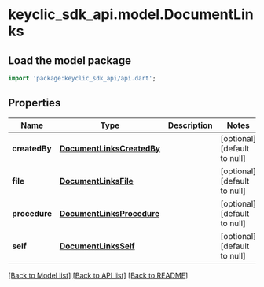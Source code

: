 # keyclic_sdk_api.model.DocumentLinks

## Load the model package
```dart
import 'package:keyclic_sdk_api/api.dart';
```

## Properties
Name | Type | Description | Notes
------------ | ------------- | ------------- | -------------
**createdBy** | [**DocumentLinksCreatedBy**](DocumentLinksCreatedBy.md) |  | [optional] [default to null]
**file** | [**DocumentLinksFile**](DocumentLinksFile.md) |  | [optional] [default to null]
**procedure** | [**DocumentLinksProcedure**](DocumentLinksProcedure.md) |  | [optional] [default to null]
**self** | [**DocumentLinksSelf**](DocumentLinksSelf.md) |  | [optional] [default to null]

[[Back to Model list]](../README.md#documentation-for-models) [[Back to API list]](../README.md#documentation-for-api-endpoints) [[Back to README]](../README.md)



